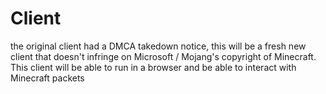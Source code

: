 # Client
the original client had a DMCA takedown notice, this will be a fresh new client that doesn't infringe on Microsoft / Mojang's copyright of Minecraft. This client will be able to run in a browser and be able to interact with  Minecraft packets 
